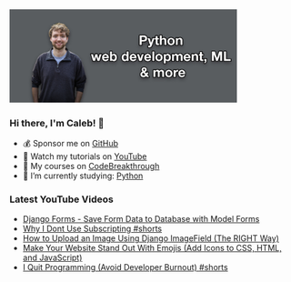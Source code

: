 <img src="github-cover-photo-my-face.jpg" width="400px" />

### Hi there, I'm Caleb! 🍛

- 💰 Sponsor me on [GitHub](https://github.com/sponsors/CalebCurry)
- 🎥 Watch my tutorials on [YouTube](https://www.youtube.com/calebthevideomaker2)
- 📗 My courses on [CodeBreakthrough](https://www.codebreakthrough.com)
- 🤔 I’m currently studying: [Python](https://www.youtube.com/watch?v=s3IvdkCq2_c&t=4254s)

### Latest YouTube Videos
<!-- YOUTUBE:START -->
- [Django Forms - Save Form Data to Database with Model Forms](https://www.youtube.com/watch?v=6aQoW0TRXBk)
- [Why I Dont Use Subscripting #shorts](https://www.youtube.com/watch?v=CRwjfT0o9-0)
- [How to Upload an Image Using Django ImageField &lpar;The RIGHT Way&rpar;](https://www.youtube.com/watch?v=fsVY66QBhwM)
- [Make Your Website Stand Out With Emojis &lpar;Add Icons to CSS, HTML, and JavaScript&rpar;](https://www.youtube.com/watch?v=Qp1U4U5vhpE)
- [I Quit Programming &lpar;Avoid Developer Burnout&rpar; #shorts](https://www.youtube.com/watch?v=QYdGem4vCqc)
<!-- YOUTUBE:END -->
